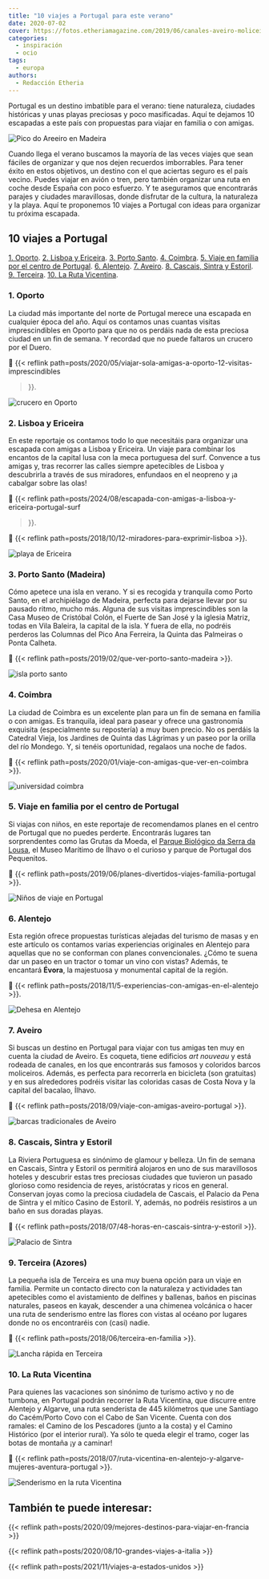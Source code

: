 ```yaml
---
title: "10 viajes a Portugal para este verano"
date: 2020-07-02
cover: https://fotos.etheriamagazine.com/2019/06/canales-aveiro-moliceiro.jpg
categories: 
  - inspiración
  - ocio
tags: 
  - europa
authors: 
  - Redacción Etheria
---
```


Portugal es un destino imbatible para el verano: tiene naturaleza, ciudades históricas y unas playas preciosas y poco masificadas. Aquí te dejamos 10 escapadas a este país con propuestas para viajar en familia o con amigas.

![Pico do Areeiro en Madeira](https://fotos.etheriamagazine.com/2019/04/madeira-Pico-do-Areeiro.jpg "Pico do Areeiro. © O.T. Madeira")

Cuando llega el verano buscamos la mayoría de las veces viajes que sean fáciles de 
organizar y que nos dejen recuerdos imborrables. Para tener éxito en estos objetivos, un 
destino con el que aciertas seguro es el país vecino. Puedes viajar en avión o tren, 
pero también organizar una ruta en coche desde España con poco esfuerzo. Y te aseguramos 
que encontrarás parajes y ciudades maravillosas, donde disfrutar de la cultura, la 
naturaleza y la playa. Aquí te proponemos 10 viajes a Portugal con ideas para organizar 
tu próxima escapada. 

## 10 viajes a Portugal

[1\. Oporto](#Oporto). [2\. Lisboa y Ericeira](#Lisboa-Ericeira). [3\. Porto 
Santo](#Porto-Santo). [4\. Coimbra](#Coimbra). [5\. Viaje en familia por el centro de 
Portugal](#Centro-Portugal). [6\. Alentejo](#Alentejo). [7\. Aveiro](#Aveiro). [8\. 
Cascais, Sintra y Estoril](#Cascais-Sintra). [9\. Terceira](#Terceira). [10\. La Ruta 
Vicentina](#Ruta-Vicentina). 

### 1\. Oporto

La ciudad más importante del norte de Portugal merece una escapada en cualquier época 
del año. Aquí os contamos unas cuantas visitas imprescindibles en Oporto para que no os 
perdáis nada de esta preciosa ciudad en un fin de semana. Y recordad que no puede 
faltaros un crucero por el Duero. 

📍 {{< reflink path=posts/2020/05/viajar-sola-amigas-a-oporto-12-visitas-imprescindibles 
>}}. 

![crucero en Oporto](https://fotos.etheriamagazine.com/2020/04/vistas-oporto-puente-uis-I.jpg "La Ribeira y barcos que recorren el río Duero. © Etheria Magazine")

### 2\. Lisboa y Ericeira

En este reportaje os contamos todo lo que necesitáis para organizar una escapada con 
amigas a Lisboa y Ericeira. Un viaje para combinar los encantos de la capital lusa con 
la meca portuguesa del surf. Convence a tus amigas y, tras recorrer las calles siempre 
apetecibles de Lisboa y descubrirla a través de sus miradores, enfundaos en el neopreno 
y ¡a cabalgar sobre las olas! 

📍 {{< reflink path=posts/2024/08/escapada-con-amigas-a-lisboa-y-ericeira-portugal-surf 
>}}. 

📍 {{< reflink path=posts/2018/10/12-miradores-para-exprimir-lisboa >}}. 

![playa de Ericeira](https://fotos.etheriamagazine.com/2020/03/Ericeira-costa.jpg "Acantilados de Ericeira. © Christian Holzinger")

### 3\. Porto Santo (Madeira)

Cómo apetece una isla en verano. Y si es recogida y tranquila como Porto Santo, en el 
archipiélago de Madeira, perfecta para dejarse llevar por su pausado ritmo, mucho más. 
Alguna de sus visitas imprescindibles son la Casa Museo de Cristóbal Colón, el Fuerte de 
San José y la iglesia Matriz, todas en Vila Baleira, la capital de la isla. Y fuera de 
ella, no podréis perderos las Columnas del Pico Ana Ferreira, la Quinta das Palmeiras o 
Ponta Calheta. 

📍 {{< reflink path=posts/2019/02/que-ver-porto-santo-madeira >}}. 

![isla porto santo](https://fotos.etheriamagazine.com/2019/02/Porto-Santo-mirador.jpg "Mirador de Portela, las mejores vistas de Porto Santo.")

### 4\. Coimbra

La ciudad de Coimbra es un excelente plan para un fin de semana en familia o con amigas. 
Es tranquila, ideal para pasear y ofrece una gastronomía exquisita (especialmente su 
repostería) a muy buen precio. No os perdáis la Catedral Vieja, los Jardines de Quinta 
das Lágrimas y un paseo por la orilla del río Mondego. Y, si tenéis oportunidad, 
regalaos una noche de fados. 

📍 {{< reflink path=posts/2020/01/viaje-con-amigas-que-ver-en-coimbra >}}. 

![universidad coimbra](https://fotos.etheriamagazine.com/2020/01/universidad-coimbra.jpg "Escaleras de la Universidad, photocall de los estudiantes. © P.G.")

### 5\. Viaje en familia por el centro de Portugal

Si viajas con niños, en este reportaje de recomendamos planes en el centro de Portugal 
que no puedes perderte. Encontrarás lugares tan sorprendentes como las Grutas da Moeda, 
el [Parque Biológico da Serra da Lousa](https://parquebiologicoserralousa.pt/), el Museo 
Marítimo de Ílhavo o el curioso y parque de Portugal dos Pequenitos. 

📍 {{< reflink path=posts/2019/06/planes-divertidos-viajes-familia-portugal >}}. 

![Niños de viaje en Portugal](https://fotos.etheriamagazine.com/2019/06/parque-aventura-figueira-da-foz-portugal.jpg "Parque de Aventura de Figueira da Foz. ©PG")

### 6\. Alentejo

Esta región ofrece propuestas turísticas alejadas del turismo de masas y en este 
artículo os contamos varias experiencias originales en Alentejo para aquellas que no se 
conforman con planes convencionales. ¿Cómo te suena dar un paseo en un tractor o tomar 
un vino con vistas? Además, te encantará **Évora**, la majestuosa y monumental capital 
de la región. 

📍 {{< reflink path=posts/2018/11/5-experiencias-con-amigas-en-el-alentejo >}}. 

![Dehesa en Alentejo](https://fotos.etheriamagazine.com/2018/11/Paseo-tractor-alentejo.jpg "Paseo en remolque en Herdade Passanha (Alentejo). ©P.G.")

### 7\. Aveiro

Si buscas un destino en Portugal para viajar con tus amigas ten muy en cuenta la ciudad 
de Aveiro. Es coqueta, tiene edificios _art nouveau_ y está rodeada de canales, en los 
que encontrarás sus famosos y coloridos barcos moliceiros. Además, es perfecta para 
recorrerla en bicicleta (son gratuitas) y en sus alrededores podréis visitar las 
coloridas casas de Costa Nova y la capital del bacalao, Ílhavo. 

📍 {{< reflink path=posts/2018/09/viaje-con-amigas-aveiro-portugal >}}. 

![barcas tradicionales de Aveiro](https://fotos.etheriamagazine.com/2019/06/canales-aveiro-moliceiro.jpg "Moliceiros en los canales de Aveiro. ©PG")

### 8\. Cascais, Sintra y Estoril

La Riviera Portuguesa es sinónimo de glamour y belleza. Un fin de semana en Cascais, 
Sintra y Estoril os permitirá alojaros en uno de sus maravillosos hoteles y descubrir 
estas tres preciosas ciudades que tuvieron un pasado glorioso como residencia de reyes, 
aristócratas y ricos en general. Conservan joyas como la preciosa ciudadela de Cascais, 
el Palacio da Pena de Sintra y el mítico Casino de Estoril. Y, además, no podréis 
resistiros a un baño en sus doradas playas. 

📍 {{< reflink path=posts/2018/07/48-horas-en-cascais-sintra-y-estoril >}}. 

![Palacio de Sintra](https://fotos.etheriamagazine.com/2018/07/Palacio-da-Pena-Sintra-Turismo-Cascais.jpg "Palacio da Pena (Sintra).")

### 9\. Terceira (Azores)

La pequeña isla de Terceira es una muy buena opción para un viaje en familia. Permite un 
contacto directo con la naturaleza y actividades tan apetecibles como el avistamiento de 
delfines y ballenas, baños en piscinas naturales, paseos en kayak, descender a una 
chimenea volcánica o hacer una ruta de senderismo entre las flores con vistas al océano 
por lugares donde no os encontraréis con (casi) nadie. 

📍 {{< reflink path=posts/2018/06/terceira-en-familia >}}. 

![Lancha rápida en Terceira](https://fotos.etheriamagazine.com/2018/05/Terceira-AVISTAMIENTO-CETACEOS-4.jpg "Avistamiento de cetáceos en Terceira (Azores). © SG")

### 10\. La Ruta Vicentina

Para quienes las vacaciones son sinónimo de turismo activo y no de tumbona, en Portugal 
podrán recorrer la Ruta Vicentina, que discurre entre Alentejo y Algarve, una ruta 
senderista de 445 kilómetros que une Santiago do Cacém/Porto Covo con el Cabo de San 
Vicente. Cuenta con dos ramales: el Camino de los Pescadores (junto a la costa) y el 
Camino Histórico (por el interior rural). Ya sólo te queda elegir el tramo, coger las 
botas de montaña ¡y a caminar! 

📍 {{< reflink 
path=posts/2018/07/ruta-vicentina-en-alentejo-y-algarve-mujeres-aventura-portugal >}}. 

![Senderismo en la ruta Vicentina](https://fotos.etheriamagazine.com/2018/07/Ruta-vicentina-viajes-de-aventura-mujeres.jpg "Caminata en la Ruta Vicentina (Portugal).")

## También te puede interesar:

{{< reflink path=posts/2020/09/mejores-destinos-para-viajar-en-francia >}} 

{{< reflink path=posts/2020/08/10-grandes-viajes-a-italia >}} 

{{< reflink path=posts/2021/11/viajes-a-estados-unidos >}}
